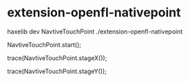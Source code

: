 # extension-openfl-nativepoint


haxelib dev NavtiveTouchPoint ./extension-openfl-nativepoint

<haxelib name="NavtiveTouchPoint" />


NavtiveTouchPoint.start();

trace(NavtiveTouchPoint.stageX());

trace(NavtiveTouchPoint.stageY());

